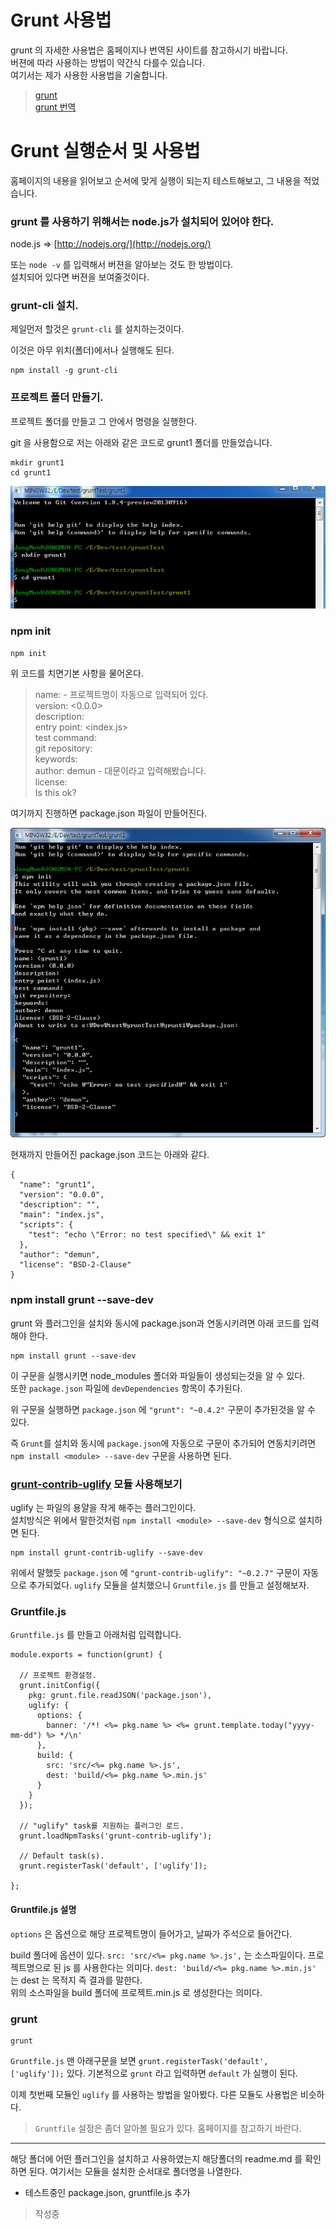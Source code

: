# Grunt 사용법

grunt 의 자세한 사용법은 홈페이지나 번역된 사이트를 참고하시기 바랍니다.    
버젼에 따라 사용하는 방법이 약간식 다를수 있습니다. 	
여기서는 제가 사용한 사용법을 기술합니다.

> [grunt](http://gruntjs.com/) 	
> [grunt 번역](http://gurntjs-kr.herokuapp.com/)



# Grunt 실행순서 및 사용법

홈페이지의 내용을 읽어보고 순서에 맞게 실행이 되는지 테스트해보고, 그 내용을 적었습니다.






### grunt 를 사용하기 위해서는 node.js가 설치되어 있어야 한다. 		
node.js => [http://nodejs.org/](http://nodejs.org/)

또는 `node -v` 를 입력해서 버젼을 알아보는 것도 한 방법이다. 		
설치되어 있다면 버젼을 보여줄것이다. 	







### grunt-cli 설치. 		

제일먼저 할것은 `grunt-cli` 를 설치하는것이다. 

이것은 아무 위치(폴더)에서나 실행해도 된다.

```
npm install -g grunt-cli
```




### 프로젝트 폴더 만들기.


프로젝트 폴더를 만들고 그 안에서 명령을 실행한다.

git 을 사용함으로 저는 아래와 같은 코드로 grunt1 폴더를 만들었습니다.

```
mkdir grunt1
cd grunt1
```

![그림참고](img/0001.jpg)




### npm init

```
npm init
```

위 코드를 치면기본 사항을 물어온다.
> name: <grunt1> - 프로젝트명이 자동으로 입력되어 있다. 		
> version: <0.0.0> 		
> description:  		
> entry point: <index.js> 			
> test command: 		
> git repository:  		
> keywords: 		
> author: demun - 대문이라고 입력해봤습니다. 			
> license: <BSD-2-Clause> 			
> Is this ok? <yes> 			


여기까지 진행하면 package.json 파일이 만들어진다. 	

![그림참고](img/0002.jpg)

현재까지 만들어진 package.json 코드는 아래와 같다.

```
{
  "name": "grunt1",
  "version": "0.0.0",
  "description": "",
  "main": "index.js",
  "scripts": {
    "test": "echo \"Error: no test specified\" && exit 1"
  },
  "author": "demun",
  "license": "BSD-2-Clause"
}
```



### npm install grunt --save-dev

grunt 와 플러그인을 설치와 동시에 package.json과 연동시키려면 아래 코드를 입력해야 한다.


```
npm install grunt --save-dev
```

이 구문을 실행시키면 node_modules 폴더와 파일들이 생성되는것을 알 수 있다.  
또한 `package.json` 파일에 `devDependencies` 항목이 추가된다.

위 구문을 실행하면 `package.json` 에 `"grunt": "~0.4.2"` 구문이 추가된것을 알 수 있다.

즉 `Grunt`를 설치와 동시에 `package.json`에 자동으로 구문이 추가되어 연동치키려면 `npm install <module> --save-dev` 구문을 사용하면 된다.





### [grunt-contrib-uglify](https://npmjs.org/package/grunt-contrib-uglify) 모듈 사용해보기

uglify 는 파일의 용얄을 작게 해주는 플러그인이다. 		
설치방식은 위에서 말한것처럼 `npm install <module> --save-dev` 형식으로 설치하면 된다.

```
npm install grunt-contrib-uglify --save-dev
```

위에서 말했듯 `package.json` 에 `"grunt-contrib-uglify": "~0.2.7"` 구문이 자동으로 추가되었다.
`uglify` 모듈을 설치했으니 `Gruntfile.js` 를 만들고 설정해보자.


### Gruntfile.js

`Gruntfile.js` 를 만들고 아래처럼 입력합니다. 		

```
module.exports = function(grunt) {

  // 프로젝트 환경설정.
  grunt.initConfig({
    pkg: grunt.file.readJSON('package.json'),
    uglify: {
      options: {
        banner: '/*! <%= pkg.name %> <%= grunt.template.today("yyyy-mm-dd") %> */\n'
      },
      build: {
        src: 'src/<%= pkg.name %>.js',
        dest: 'build/<%= pkg.name %>.min.js'
      }
    }
  });

  // "uglify" task를 지원하는 플러그인 로드.
  grunt.loadNpmTasks('grunt-contrib-uglify');

  // Default task(s).
  grunt.registerTask('default', ['uglify']);

};
```



#### Gruntfile.js 설명

`options` 은 옵션으로 해당 프로젝트명이 들어가고, 날짜가 주석으로 들어간다.

build 폴더에 옵션이 있다.
`src: 'src/<%= pkg.name %>.js',` 는 소스파일이다. 프로젝트명으로 된 js 를 사용한다는 의미다.
`dest: 'build/<%= pkg.name %>.min.js'` 는 dest 는 목적지 즉 결과를 말한다.  		
위의 소스파일을 build 폴더에 프로젝트.min.js 로 생성한다는 의미다.




### grunt

```
grunt
```


`Gruntfile.js` 맨 아래구문을 보면 `grunt.registerTask('default', ['uglify']);` 있다.
기본적으로 `grunt` 라고 입력하면 `default` 가 실행이 된다.


이제 첫번째 모듈인 `uglify` 를 사용하는 방법을 알아봤다.
다른 모듈도 사용법은 비슷하다.



> `Gruntfile` 설정은 좀더 알아볼 필요가 있다. 홈페이지를 참고하기 바란다.



----------------------------------




해당 폴더에 어떤 플러그인을 설치하고 사용하였는지 해당폴더의 readme.md 를 확인하면 된다.
여기서는 모듈을 설치한 순서대로 폴더명을 나열한다.

- 테스트중인 package.json, gruntfile.js 추가

> 작성중


